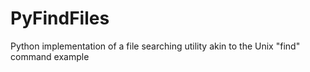 # PyFindFiles
Python implementation of a file searching utility akin to the Unix "find" command example
